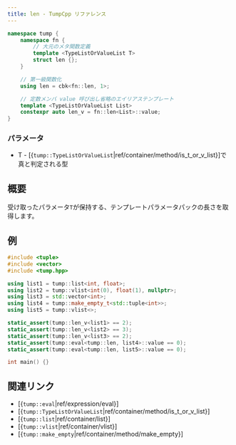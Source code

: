 ```yaml
---
title: len - TumpCpp リファレンス
---
```


```cpp
namespace tump {
    namespace fn {
        // 大元のメタ関数定義
        template <TypeListOrValueList T>
        struct len {};
    }

    // 第一級関数化
    using len = cbk<fn::len, 1>;

    // 定数メンバ value 呼び出し省略のエイリアステンプレート
    template <TypeListOrValueList List>
    constexpr auto len_v = fn::len<List>::value;
}
```

### パラメータ

- T - [{`tump::TypeListOrValueList`|ref/container/method/is_t_or_v_list}]で真と判定される型

## 概要

受け取ったパラメータ`T`が保持する、テンプレートパラメータパックの長さを取得します。

## 例

```cpp
#include <tuple>
#include <vector>
#include <tump.hpp>

using list1 = tump::list<int, float>;
using list2 = tump::vlist<int(0), float(1), nullptr>;
using list3 = std::vector<int>;
using list4 = tump::make_empty_t<std::tuple<int>>;
using list5 = tump::vlist<>;

static_assert(tump::len_v<list1> == 2);
static_assert(tump::len_v<list2> == 3);
static_assert(tump::len_v<list3> == 2);
static_assert(tump::eval<tump::len, list4>::value == 0);
static_assert(tump::eval<tump::len, list5>::value == 0);

int main() {}
```

## 関連リンク

- [{`tump::eval`|ref/expression/eval}]
- [{`tump::TypeListOrValueList`|ref/container/method/is_t_or_v_list}]
- [{`tump::list`|ref/container/list}]
- [{`tump::vlist`|ref/container/vlist}]
- [{`tump::make_empty`|ref/container/method/make_empty}]
